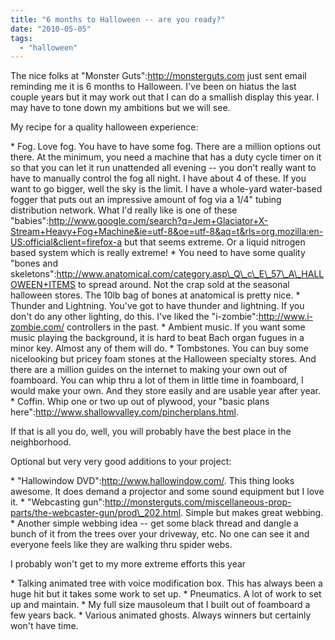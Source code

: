 ```yaml
---
title: "6 months to Halloween -- are you ready?"
date: "2010-05-05"
tags: 
  - "halloween"
---
```


The nice folks at "Monster Guts":http://monsterguts.com just sent email reminding me it is 6 months to Halloween. I've been on hiatus the last couple years but it may work out that I can do a smallish display this year. I may have to tone down my ambitions but we will see.

My recipe for a quality halloween experience:

\* Fog. Love fog. You have to have some fog. There are a million options out there. At the minimum, you need a machine that has a duty cycle timer on it so that you can let it run unattended all evening -- you don't really want to have to manually control the fog all night. I have about 4 of these. If you want to go bigger, well the sky is the limit. I have a whole-yard water-based fogger that puts out an impressive amount of fog via a 1/4" tubing distribution network. What I'd really like is one of these "babies":http://www.google.com/search?q=Jem+Glaciator+X-Stream+Heavy+Fog+Machine&ie=utf-8&oe=utf-8&aq=t&rls=org.mozilla:en-US:official&client=firefox-a but that seems extreme. Or a liquid nitrogen based system which is really extreme! \* You need to have some quality "bones and skeletons":http://www.anatomical.com/category.asp\_Q\_c\_E\_57\_A\_HALLOWEEN+ITEMS to spread around. Not the crap sold at the seasonal halloween stores. The 10lb bag of bones at anatomical is pretty nice. \* Thunder and Lightning. You've got to have thunder and lightning. If you don't do any other lighting, do this. I've liked the "i-zombie":http://www.i-zombie.com/ controllers in the past. \* Ambient music. If you want some music playing the background, it is hard to beat Bach organ fugues in a minor key. Almost any of them will do. \* Tombstones. You can buy some nicelooking but pricey foam stones at the Halloween specialty stores. And there are a million guides on the internet to making your own out of foamboard. You can whip thru a lot of them in little time in foamboard, I would make your own. And they store easily and are usable year after year. \* Coffin. Whip one or two up out of plywood, your "basic plans here":http://www.shallowvalley.com/pincherplans.html.

If that is all you do, well, you will probably have the best place in the neighborhood.

Optional but very very good additions to your project:

\* "Hallowindow DVD":http://www.hallowindow.com/. This thing looks awesome. It does demand a projector and some sound equipment but I love it. \* "Webcasting gun":http://monsterguts.com/miscellaneous-prop-parts/the-webcaster-gun/prod\_202.html. Simple but makes great webbing. \* Another simple webbing idea -- get some black thread and dangle a bunch of it from the trees over your driveway, etc. No one can see it and everyone feels like they are walking thru spider webs.

I probably won't get to my more extreme efforts this year

\* Talking animated tree with voice modification box. This has always been a huge hit but it takes some work to set up. \* Pneumatics. A lot of work to set up and maintain. \* My full size mausoleum that I built out of foamboard a few years back. \* Various animated ghosts. Always winners but certainly won't have time.
